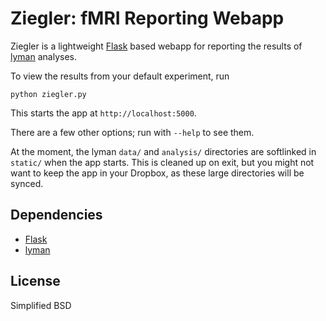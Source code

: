 Ziegler: fMRI Reporting Webapp
==============================

Ziegler is a lightweight [Flask](http://flask.pocoo.org/) based webapp for reporting the results of [lyman](https://github.com/mwaskom/lyman) analyses.

To view the results from your default experiment, run

    python ziegler.py

This starts the app at `http://localhost:5000`.

There are a few other options; run with `--help` to see them.

At the moment, the lyman `data/` and `analysis/` directories are softlinked in `static/` when the app starts. This is cleaned up on exit, but you might not want to keep the app in your Dropbox, as these large directories will be synced.

Dependencies
------------
- [Flask](http://flask.pocoo.org/)
- [lyman](https://github.com/mwaskom/lyman)

License
-------
Simplified BSD
